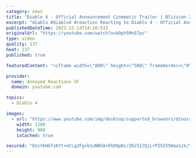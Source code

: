 ```yaml
---
category: news
title: "Diablo 4 - Official Announcement Cinematic Trailer | Blizzcon 2019"
excerpt: "diablo #diablo4 #reaction Reacting to Diablo 4 - Official Announcement Cinematic Trailer | Blizzcon 2019 ALL MY CONTENT IN ..."
publishedDateTime: 2022-12-13T14:10:53Z
originalUrl: "https://youtube.com/watch?v=bOph5Mn57ps"
type: video
quality: 137
heat: 137
published: true

featuredContent: "<iframe width=\"800\" height=\"500\" frameborder=\"0\" src=\"https://www.youtube.com/embed/bOph5Mn57ps\" allow=\"accelerometer; autoplay; encrypted-media; gyroscope; picture-in-picture\" allowfullscreen></iframe>"

provider:
  name: Annoyed Reactions VF
  domain: youtube.com

topics:
  - Diablo 4

images:
  - url: "https://www.youtube.com/img/desktop/supported_browsers/dinosaur.png"
    width: 1200
    height: 800
    isCached: true

secured: "DzcY6HGfsKYt+eCLg2Fg+b1uNW5A+6hD0pDc/ZKz5IJQjLrPZ5IX5Wao1zk/YJrEjSNOmVU/mK3bTQR/1b8X/KmMvY/9kocz9Nf4GBe7cAvAb30kkd0AtGA5jAcgr3a/vErdq3wNCClzdAOt1pz/KHH1LDjipLEOJizGn5ZKdprCqDNWPpnGqz4q4FNfyUke2H8KT0tCWyJIzN4gAohaLWL9Etwo6kgGF9HB6XtzJBIy0sCN7Af+K0BAUeFiuoXficiYx8EZsIQpcF0ev/upl7F13eLA9DsFX3XTF54M9DWfUB5Zi8ZJdPaKJ6/1DgrlbAalB8XH6CreZOlIMMiqoKxIFDlShI/7UZJYsAa4D6H4UE1mliaBJTi1GG4B82Pjaekufu4vJwbHfjeyOkXHppa5jCPZRRMyLaO+ykCTEMI=;i6t2j65jGHsTdwrASKmcQA=="
---
```



